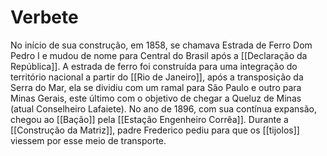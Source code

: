 # Verbete
No início de sua construção, em 1858, se chamava Estrada de Ferro Dom Pedro I e mudou de nome para Central do Brasil após a [[Declaração da República]]. A estrada de ferro foi construída para uma integração do território nacional a partir do [[Rio de Janeiro]], após a transposição da Serra do Mar, ela se dividiu com um ramal para São Paulo e outro para Minas Gerais, este último com o objetivo de chegar a Queluz de Minas (atual Conselheiro Lafaiete). No ano de 1896, com sua contínua expansão, chegou ao [[Bação]] pela [[Estação Engenheiro Corrêa]]. Durante a [[Construção da Matriz]], padre Frederico pediu para que os [[tijolos]] viessem por esse meio de transporte.